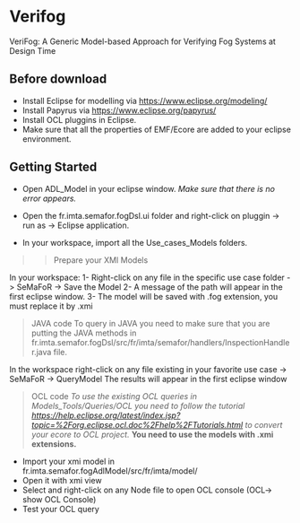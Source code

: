 # Verifog
VeriFog: A Generic Model-based Approach for Verifying Fog Systems at Design Time

## Before download

- Install Eclipse for modelling via https://www.eclipse.org/modeling/
- Install Papyrus via https://www.eclipse.org/papyrus/
- Install OCL pluggins in Eclipse.
- Make sure that all the properties of EMF/Ecore are added to your eclipse environment.

## Getting Started

- Open ADL_Model in your eclipse window.
*Make sure that there is no error appears.*

- Open the fr.imta.semafor.fogDsl.ui folder and right-click on pluggin -> run as -> Eclipse application.

- In your workspace, import all the Use_cases_Models folders.

>> Prepare your XMI Models

In your workspace:
1- Right-click on any file in the specific use case folder -> SeMaFoR -> Save the Model
2- A message of the path will appear in the first eclipse window.
3- The model will be saved with .fog extension, you must replace it by .xmi

> JAVA code
To query in JAVA you need to make sure that you are putting the JAVA methods in fr.imta.semafor.fogDsl/src/fr/imta/semafor/handlers/InspectionHandler.java file.

In the workspace right-click on any file existing in your favorite use case -> SeMaFoR -> QueryModel 
The results will appear in the first eclipse window

> OCL code
*To use the existing OCL queries in Models_Tools/Queries/OCL you need to follow the tutorial https://help.eclipse.org/latest/index.jsp?topic=%2Forg.eclipse.ocl.doc%2Fhelp%2FTutorials.html to convert your ecore to OCL project.*
**You need to use the models with .xmi extensions.**

- Import your xmi model in fr.imta.semafor.fogAdlModel/src/fr/imta/model/ 
- Open it with xmi view
- Select and right-click on any Node file to open OCL console (OCL-> show OCL Console)
- Test your OCL query


